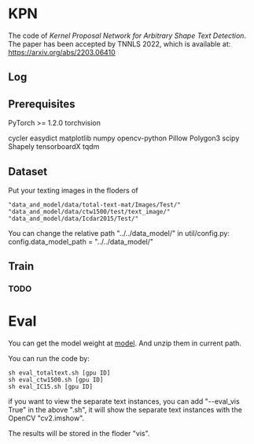 # KPN
The code of *Kernel Proposal Network for Arbitrary Shape Text Detection*.  
The paper has been  accepted by TNNLS 2022, which is available at: https://arxiv.org/abs/2203.06410

## Log

## Prerequisites
PyTorch >= 1.2.0
torchvision

cycler
easydict
matplotlib
numpy
opencv-python
Pillow
Polygon3
scipy
Shapely
tensorboardX
tqdm

## Dataset

Put your texting images in the floders of 
```
"data_and_model/data/total-text-mat/Images/Test/"
"data_and_model/data/ctw1500/test/text_image/"
"data_and_model/data/Icdar2015/Test/"
```

You can change the relative path "../../data_model/" in util/config.py: config.data_model_path = "../../data_model/"

## Train

### TODO

# Eval
You can get the model weight at [model](https://drive.google.com/file/d/1WvJUTggqYXBkKtu3vSvIJQ_A7b7ZYER9/view?usp=sharing). And unzip them in current path.

You can run the code by:
```
sh eval_totaltext.sh [gpu ID]
sh eval_ctw1500.sh [gpu ID]
sh eval_IC15.sh [gpu ID]
```
if you want to view the separate text instances, you can add "--eval_vis True" in the above ".sh", it will show the separate text instances with the OpenCV "cv2.imshow".

The results will be stored in the floder "vis".
